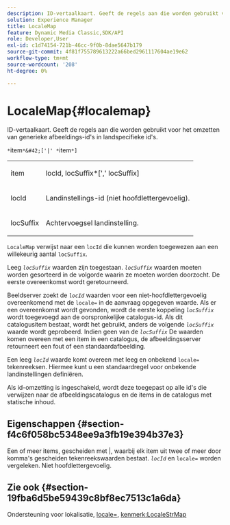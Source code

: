 ```yaml
---
description: ID-vertaalkaart. Geeft de regels aan die worden gebruikt voor het omzetten van generieke afbeeldings-id's in landspecifieke id's.
solution: Experience Manager
title: LocaleMap
feature: Dynamic Media Classic,SDK/API
role: Developer,User
exl-id: c1d74154-721b-46cc-9f0b-8dae5647b179
source-git-commit: 4f81f755789613222a66bed2961117604ae19e62
workflow-type: tm+mt
source-wordcount: '208'
ht-degree: 0%

---
```


# LocaleMap{#localemap}

ID-vertaalkaart. Geeft de regels aan die worden gebruikt voor het omzetten van generieke afbeeldings-id&#39;s in landspecifieke id&#39;s.

`*`item`*&#42;['|' *`item`*]`

<table id="simpletable_A6DD1A28F8ED4178A8ADDB2F3AEFC402"> 
 <tr class="strow"> 
  <td class="stentry"> <p><span class="varname"> item</span> </p></td> 
  <td class="stentry"> <p><span class="varname"> locId</span>,<span class="varname"> locSuffix</span>*[','<span class="varname"> locSuffix</span>] </p></td> 
 </tr> 
 <tr class="strow"> 
  <td class="stentry"> <p><span class="varname"> locId</span> </p></td> 
  <td class="stentry"> <p>Landinstellings-id (niet hoofdlettergevoelig). </p></td> 
 </tr> 
 <tr class="strow"> 
  <td class="stentry"> <p><span class="varname"> locSuffix</span> </p></td> 
  <td class="stentry"> <p>Achtervoegsel landinstelling. </p></td> 
 </tr> 
</table>

`LocaleMap` verwijst naar een `locId` die kunnen worden toegewezen aan een willekeurig aantal `locSuffix`.

Leeg *`locSuffix`* waarden zijn toegestaan. *`locSuffix`* waarden moeten worden gesorteerd in de volgorde waarin ze moeten worden doorzocht. De eerste overeenkomst wordt geretourneerd.

Beeldserver zoekt de *`locId`* waarden voor een niet-hoofdlettergevoelig overeenkomend met de `locale=` in de aanvraag opgegeven waarde. Als er een overeenkomst wordt gevonden, wordt de eerste koppeling *`locSuffix`* wordt toegevoegd aan de oorspronkelijke catalogus-id. Als dit catalogusitem bestaat, wordt het gebruikt, anders de volgende *`locSuffix`* waarde wordt geprobeerd. Indien geen van de *`locSuffix`* De waarden komen overeen met een item in een catalogus, de afbeeldingsserver retourneert een fout of een standaardafbeelding.

Een leeg *`locId`* waarde komt overeen met leeg en onbekend `locale=` tekenreeksen. Hiermee kunt u een standaardregel voor onbekende landinstellingen definiëren.

Als id-omzetting is ingeschakeld, wordt deze toegepast op alle id&#39;s die verwijzen naar de afbeeldingscatalogus en de items in de catalogus met statische inhoud.

## Eigenschappen {#section-f4c6f058bc5348ee9a3fb19e394b37e3}

Een of meer items, gescheiden met |, waarbij elk item uit twee of meer door komma&#39;s gescheiden tekenreekswaarden bestaat. *`locId`* en `locale=` worden vergeleken. Niet hoofdlettergevoelig.

## Zie ook {#section-19fba6d5be59439c8bf8ec7513c1a6da}

Ondersteuning voor lokalisatie, [locale=](../../../../../is-api/http-ref/image-serving-api-ref/c-http-protocol-reference/c-command-reference/r-locale.md#reference-8a846b2fbc004a12821b956ed3b25cfb), [kenmerk:LocaleStrMap](../../../../../is-api/image-catalog/image-serving-api-ref/c-image-catalog-reference/c-attributes-reference/r-localestrmap.md#reference-98c42070a4bc4baf92537132be2b5b1e)
